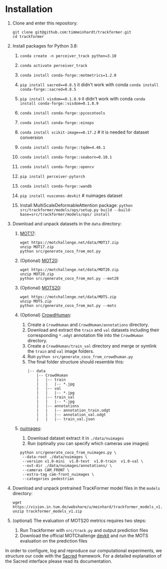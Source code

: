 # Installation

1. Clone and enter this repository:
    ```
    git clone git@github.com:timmeinhardt/trackformer.git
    cd trackformer
    ```

2. Install packages for Python 3.8:

    1. `conda create -n perceiver_track python=3.10`
    2. `conda activate perceiver_track`
    3. `conda install conda-forge::motmetrics=1.2.0`
    3. `pip install sacred==0.8.5` it didn't work with conda `conda install conda-forge::sacred=0.8.5`
    3. `pip install visdom==0.1.8.9` it didn't work with conda `conda install conda-forge::visdom=0.1.8.9`
    3. `conda install conda-forge::pycocotools`
    3. `conda install conda-forge::einops`
    3. `conda install scikit-image==0.17.2` # it is needed for dataset conversion
    3. `conda install conda-forge::tqdm=4.46.1`
    3. `conda install conda-forge::seaborn=0.10.1`
    3. `conda install conda-forge::opencv`
    3. `pip install perceiver-pytorch`
    3. `conda install conda-forge::wandb`
    3. `pip install nuscenes-devkit` # nuimages dataset 

    5. Install MultiScaleDeformableAttention
       package: `python src/trackformer/models/ops/setup.py build --build-base=src/trackformer/models/ops/ install`

3. Download and unpack datasets in the `data` directory:

    1. [MOT17](https://motchallenge.net/data/MOT17/):

        ```
        wget https://motchallenge.net/data/MOT17.zip
        unzip MOT17.zip
        python src/generate_coco_from_mot.py
        ```

    2. (Optional) [MOT20](https://motchallenge.net/data/MOT20/):

        ```
        wget https://motchallenge.net/data/MOT20.zip
        unzip MOT20.zip
        python src/generate_coco_from_mot.py --mot20
        ```

    3. (Optional) [MOTS20](https://motchallenge.net/data/MOTS/):

        ```
        wget https://motchallenge.net/data/MOTS.zip
        unzip MOTS.zip
        python src/generate_coco_from_mot.py --mots
        ```

    4. (Optional) [CrowdHuman](https://www.crowdhuman.org/download.html):

        1. Create a `CrowdHuman` and `CrowdHuman/annotations` directory.
        2. Download and extract the `train` and `val` datasets including their corresponding `*.odgt` annotation file into the `CrowdHuman` directory.
        3. Create a `CrowdHuman/train_val` directory and merge or symlink the `train` and `val` image folders.
        4. Run `python src/generate_coco_from_crowdhuman.py`
        5. The final folder structure should resemble this:
            ~~~
            |-- data
                |-- CrowdHuman
                |   |-- train
                |   |   |-- *.jpg
                |   |-- val
                |   |   |-- *.jpg
                |   |-- train_val
                |   |   |-- *.jpg
                |   |-- annotations
                |   |   |-- annotation_train.odgt
                |   |   |-- annotation_val.odgt
                |   |   |-- train_val.json
            ~~~
           
    4. [nuimages](https://www.nuscenes.org/nuimages):
       1. Download dataset extract it in `./data/nuimages`
       2. Run (optinally you can specify which cameras use images)

        ```
       python src/generate_coco_from_nuimages.py \
         --data-root ./data/nuimages \
         --version v1.0-mini  v1.0-test  v1.0-train  v1.0-val \
         --out-dir ./data/nuimages/annotations/ \
         --cameras CAM_FRONT \
         --extra-tag cam-front_nuimages \
         --categories pedestrian
       ```

3. Download and unpack pretrained TrackFormer model files in the `models` directory:

    ```
    wget https://vision.in.tum.de/webshare/u/meinhard/trackformer_models_v1.zip
    unzip trackformer_models_v1.zip
    ```

4. (optional) The evaluation of MOTS20 metrics requires two steps:
    1. Run Trackformer with `src/track.py` and output prediction files
    2. Download the official MOTChallenge [devkit](https://github.com/dendorferpatrick/MOTChallengeEvalKit) and run the MOTS evaluation on the prediction files

In order to configure, log and reproduce our computational experiments, we structure our code with the [Sacred](http://sacred.readthedocs.io/en/latest/index.html) framework. For a detailed explanation of the Sacred interface please read its documentation.
